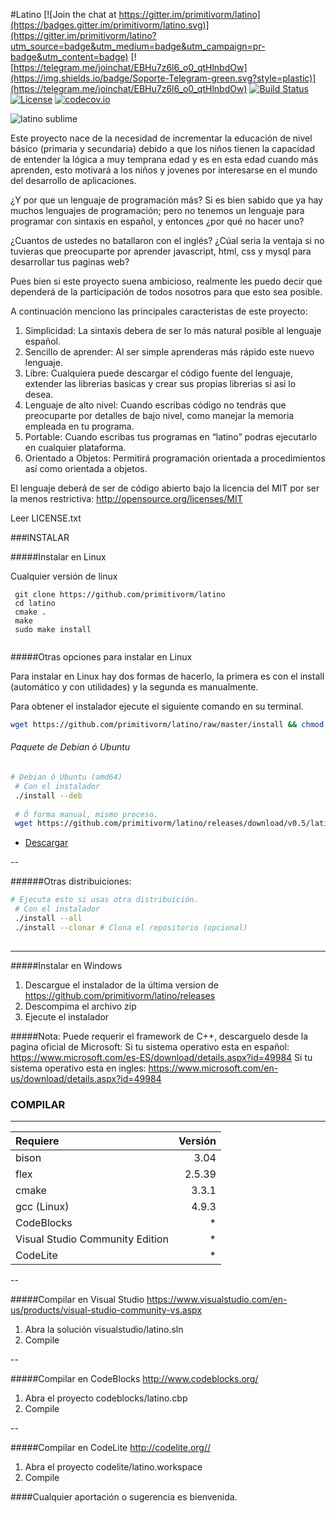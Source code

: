 #Latino
[![Join the chat at https://gitter.im/primitivorm/latino](https://badges.gitter.im/primitivorm/latino.svg)](https://gitter.im/primitivorm/latino?utm_source=badge&utm_medium=badge&utm_campaign=pr-badge&utm_content=badge)
[![https://telegram.me/joinchat/EBHu7z6l6_o0_qtHlnbdOw](https://img.shields.io/badge/Soporte-Telegram-green.svg?style=plastic)](https://telegram.me/joinchat/EBHu7z6l6_o0_qtHlnbdOw)
[![Build Status](https://travis-ci.org/primitivorm/latino.svg?branch=master)](https://travis-ci.org/primitivorm/latino)
<a href="http://lenguaje-latino.org"><img src="https://img.shields.io/npm/l/vue.svg" alt="License"></a>
[![codecov.io](http://codecov.io/github/primitivorm/latino/coverage.svg?branch=master)](http://codecov.io/github/primitivorm/latino?branch=master)

![latino sublime](https://raw.githubusercontent.com/primitivorm/latino/master/SublimeTextSyntax/latino_sublime.png "latino sublime")

Este proyecto nace de la necesidad de incrementar la educación de nivel básico (primaria y secundaria)
debido a que los niños tienen la capacidad de entender la lógica a muy temprana edad y es en esta edad
cuando más aprenden, esto motivará a los niños y jovenes por interesarse en el mundo del desarrollo de aplicaciones.

¿Y por que un lenguaje de programación más?
Si es bien sabido que ya hay muchos lenguajes de programación; pero no tenemos un lenguaje para programar
con sintaxis en español, y entonces ¿por qué no hacer uno?

¿Cuantos de ustedes no batallaron con el inglés?
¿Cúal seria la ventaja si no tuvieras que preocuparte por aprender javascript, html, css y mysql para desarrollar tus paginas web?

Pues bien si este proyecto suena ambicioso, realmente les puedo decir que dependerá de la participación de todos nosotros para que esto sea posible.

A continuación menciono las principales caracteristas de este proyecto:

1. Simplicidad: La sintaxis debera de ser lo más natural posible al lenguaje español.
2. Sencillo de aprender: Al ser simple aprenderas más rápido este nuevo lenguaje.
3. Libre: Cualquiera puede descargar el código fuente del lenguaje, extender las librerias basicas y crear sus propias librerias si asi lo desea.
4. Lenguaje de alto nivel: Cuando escribas código no tendrás que preocuparte por detalles de bajo nivel, como manejar la memoria empleada en tu programa.
5. Portable: Cuando escribas tus programas en “latino” podras ejecutarlo en cualquier plataforma.
6. Orientado a Objetos: Permitirá programación orientada a procedimientos así como orientada a objetos.

El lenguaje deberá de ser de código abierto bajo la licencia del MIT por ser la menos restrictiva:
http://opensource.org/licenses/MIT

Leer LICENSE.txt


###INSTALAR

#####Instalar en Linux

Cualquier versión de linux

```
 git clone https://github.com/primitivorm/latino
 cd latino
 cmake .
 make
 sudo make install
 
```


#####Otras opciones para instalar en Linux

Para instalar en Linux hay dos formas de hacerlo, la primera es con el install (automático y con utilidades) y la segunda es manualmente.

Para obtener el instalador ejecute el siguiente comando en su terminal.
```bash
wget https://github.com/primitivorm/latino/raw/master/install && chmod +x install
```


###### Paquete de Debian ó Ubuntu


``` bash
# Debian ó Ubuntu (amd64)
 # Con el instalador
 ./install --deb
 
 # Ó forma manual, mismo proceso.
 wget https://github.com/primitivorm/latino/releases/download/v0.5/latino-0.5.0-Linux.deb && sudo dpkg -i latino-0.5.0-Linux.deb && sudo rm -f latino-0.5.0-Linux.deb
```
 * [Descargar](https://github.com/primitivorm/latino/releases/download/v0.5/latino-0.5.0-Linux.deb)
 
--


######Otras distribuiciones:

``` bash
# Ejecuta esto si usas otra distribuición.
 # Con el instalador
 ./install --all
 ./install --clonar # Clona el repositorio (opcional)
 
```

---

#####Instalar en Windows
1. Descargue el instalador de la última version de https://github.com/primitivorm/latino/releases
2. Descompima el archivo zip
3. Ejecute el instalador

#####Nota:
Puede requerir el framework de C++, descarguelo desde la pagina oficial de Microsoft:
Si tu sistema operativo esta en español:
https://www.microsoft.com/es-ES/download/details.aspx?id=49984
Si tu sistema operativo esta en ingles:
https://www.microsoft.com/en-us/download/details.aspx?id=49984



### COMPILAR

---

|Requiere | Versión |
| :---    |    ---: |
| bison   |    3.04 |
| flex    |  2.5.39 |
| cmake   |   3.3.1 |
| gcc (Linux)|4.9.3 |
| CodeBlocks | * |
| Visual Studio Community Edition| * |
| CodeLite | * |


--

#####Compilar en Visual Studio https://www.visualstudio.com/en-us/products/visual-studio-community-vs.aspx
1. Abra la solución visualstudio/latino.sln
2. Compile

--

#####Compilar en CodeBlocks http://www.codeblocks.org/
1. Abra el proyecto codeblocks/latino.cbp
2. Compile

--

#####Compilar en CodeLite http://codelite.org//
1. Abra el proyecto codelite/latino.workspace
2. Compile

####Cualquier aportación o sugerencia es bienvenida.

